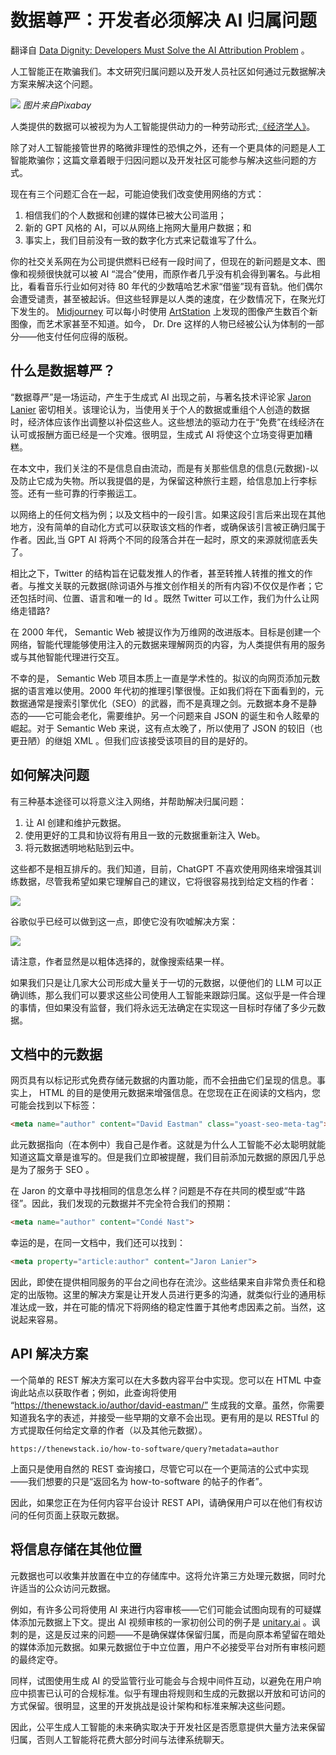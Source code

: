 # 数据尊严：开发者必须解决 AI 归属问题

翻译自 [Data Dignity: Developers Must Solve the AI Attribution Problem](https://thenewstack.io/data-dignity-developers-must-solve-the-ai-attribution-problem/) 。

人工智能正在欺骗我们。本文研究归属问题以及开发人员社区如何通过元数据解决方案来解决这个问题。

![](https://cdn.thenewstack.io/media/2023/05/ab145ca4-lion-g812430828_1280-1024x682.jpg)
*图片来自Pixabay*

人类提供的数据可以被视为为人工智能提供动力的一种劳动形式;[《经济学人》](https://www.economist.com/the-world-if/2018/07/07/data-workers-of-the-world-unite)。

除了对人工智能接管世界的略微非理性的恐惧之外，还有一个更具体的问题是人工智能欺骗你；这篇文章着眼于归因问题以及开发社区可能参与解决这些问题的方式。

现在有三个问题汇合在一起，可能迫使我们改变使用网络的方式：

1. 相信我们的个人数据和创建的媒体已被大公司滥用；
2. 新的 GPT 风格的 AI，可以从网络上拖网大量用户数据；和
3. 事实上，我们目前没有一致的数字化方式来记载谁写了什么。

你的社交关系网在为公司提供燃料已经有一段时间了，但现在的新问题是文本、图像和视频很快就可以被 AI “混合”使用，而原作者几乎没有机会得到署名。与此相比，看看音乐行业如何对待 80 年代的少数嘻哈艺术家“借鉴”现有音轨。他们偶尔会遭受谴责，甚至被起诉。但这些轻罪是以人类的速度，在少数情况下，在聚光灯下发生的。 [Midjourney](https://www.midjourney.com/) 可以每小时使用 [ArtStation](https://www.artstation.com/) 上发现的图像产生数百个新图像，而艺术家甚至不知道。如今， Dr. Dre 这样的人物已经被公认为体制的一部分——他支付任何应得的版税。

## 什么是数据尊严？

“数据尊严”是一场运动，产生于生成式 AI 出现之前，与著名技术评论家 [Jaron Lanier](https://www.newyorker.com/science/annals-of-artificial-intelligence/there-is-no-ai) 密切相关。该理论认为，当使用关于个人的数据或重组个人创造的数据时，经济体应该作出调整以补偿这些人。这些想法的驱动力在于“免费”在线经济在认可或报酬方面已经是一个灾难。很明显，生成式 AI 将使这个立场变得更加糟糕。

在本文中，我们关注的不是信息自由流动，而是有关那些信息的信息(元数据)-以及防止它成为失物。所以我提倡的是，为保留这种旅行主题，给信息加上行李标签。还有一些可靠的行李搬运工。

以网络上的任何文档为例；以及文档中的一段引言。如果这段引言后来出现在其他地方，没有简单的自动化方式可以获取该文档的作者，或确保该引言被正确归属于作者。因此,当 GPT AI 将两个不同的段落合并在一起时，原文的来源就彻底丢失了。

相比之下，Twitter 的结构旨在记载发推人的作者，甚至转推人转推的推文的作者。与推文关联的元数据(除词语外与推文创作相关的所有内容)不仅仅是作者；它还包括时间、位置、语言和唯一的 Id 。既然 Twitter 可以工作，我们为什么让网络走错路?

在 2000 年代， Semantic Web 被提议作为万维网的改进版本。目标是创建一个网络，智能代理能够使用注入的元数据来理解网页的内容，为人类提供有用的服务或与其他智能代理进行交互。

不幸的是， Semantic Web 项目本质上一直是学术性的。拟议的向网页添加元数据的语言难以使用。2000 年代初的推理引擎很慢。正如我们将在下面看到的，元数据通常是搜索引擎优化（SEO）的武器，而不是真理之剑。元数据本身不是静态的——它可能会老化，需要维护。另一个问题来自 JSON 的诞生和令人眩晕的崛起。对于 Semantic Web 来说，这有点太晚了，所以使用了 JSON 的较旧（也更丑陋）的继姐 XML 。但我们应该接受该项目的目的是好的。

## 如何解决问题

有三种基本途径可以将意义注入网络，并帮助解决归属问题：

1. 让 AI 创建和维护元数据。
2. 使用更好的工具和协议将有用且一致的元数据重新注入 Web。
3. 将元数据透明地粘贴到云中。

这些都不是相互排斥的。我们知道，目前，ChatGPT 不喜欢使用网络来增强其训练数据，尽管我希望如果它理解自己的建议，它将很容易找到给定文档的作者：

![](https://cdn.thenewstack.io/media/2023/05/ed6e8714-untitled-1024x434.png)

谷歌似乎已经可以做到这一点，即使它没有吹嘘解决方案：

![](https://cdn.thenewstack.io/media/2023/05/62aac49c-untitled-1-1024x420.png)

请注意，作者显然是以粗体选择的，就像搜索结果一样。

如果我们只是让几家大公司形成大量关于一切的元数据，以便他们的 LLM 可以正确训练，那么我们可以要求这些公司使用人工智能来跟踪归属。这似乎是一件合理的事情，但如果没有监督，我们将永远无法确定在实现这一目标时存储了多少元数据。

##  文档中的元数据

网页具有以标记形式免费存储元数据的内置功能，而不会扭曲它们呈现的信息。事实上， HTML 的目的是使用元数据来增强信息。在您现在正在阅读的文档内，您可能会找到以下标签：

```html
<meta name="author" content="David Eastman" class="yoast-seo-meta-tag">
```

此元数据指向（在本例中）我自己是作者。这就是为什么人工智能不必太聪明就能知道这篇文章是谁写的。但是我们立即被提醒，我们目前添加元数据的原因几乎总是为了服务于 SEO 。

在 Jaron 的文章中寻找相同的信息怎么样？问题是不存在共同的模型或“牛路径”。因此，我们发现的元数据并不完全符合我们的预期：

```html
<meta name="author" content="Condé Nast">
```

幸运的是，在同一文档中，我们还可以找到：

```html
<meta property="article:author" content="Jaron Lanier">
```

因此，即使在提供相同服务的平台之间也存在流沙。这些结果来自非常负责任和稳定的出版物。这里的解决方案是让开发人员进行更多的沟通，就类似行业的通用标准达成一致，并在可能的情况下将网络的稳定性置于其他考虑因素之前。当然，这说起来容易。

## API 解决方案

一个简单的 REST 解决方案可以在大多数内容平台中实现。您可以在 HTML 中查询此站点以获取作者；例如，此查询将使用 “https://thenewstack.io/author/david-eastman/” 生成我的文章。虽然，你需要知道我名字的表述，并接受一些早期的文章不会出现。更有用的是以 RESTful 的方式提取任何给定文章的作者（以及其他元数据）。

```
https://thenewstack.io/how-to-software/query?metadata=author
```

上面只是使用自然的 REST 查询接口，尽管它可以在一个更简洁的公式中实现——我们想要的只是“返回名为 how-to-software 的帖子的作者”。

因此，如果您正在为任何内容平台设计 REST API，请确保用户可以在他们有权访问的任何页面上获取元数据。

## 将信息存储在其他位置

元数据也可以收集并放置在中立的存储库中。这将允许第三方处理元数据，同时允许适当的公众访问元数据。

例如，有许多公司将使用 AI 来进行内容审核——它们可能会试图向现有的可疑媒体添加元数据上下文。提出 AI 视频审核的一家初创公司的例子是 [unitary.ai](https://www.notion.so/What-has-AI-ever-done-for-us-7c5fb6b772af4d079244ba077bf3c77a) 。讽刺的是，这是反过来的问题——不是确保媒体保留归属，而是向原本希望留在暗处的媒体添加元数据。如果元数据位于中立位置，用户不必接受平台对所有审核问题的最终定夺。

同样，试图使用生成 AI 的受监管行业可能会与合规中间件互动，以避免在用户响应中损害已认可的合规标准。似乎有理由将规则和生成的元数据以开放和可访问的方式保留。很明显，这里的开发挑战是设计架构和标准来解决这些问题。

因此，公平生成人工智能的未来确实取决于开发社区是否愿意提供大量方法来保留归属，否则人工智能将花费大部分时间与法律系统聊天。
